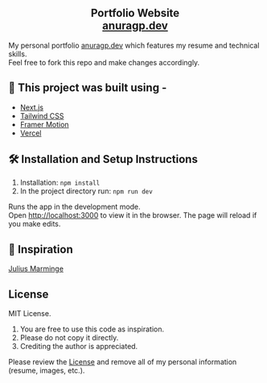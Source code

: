 <h2 align="center">
  Portfolio Website <br/>
  <a href="https://www.anuragp.dev/">anuragp.dev</a>
</h2>

My personal portfolio <a href="https://www.anuragp.dev/">anuragp.dev</a> which features my resume and technical skills.<br/>
Feel free to fork this repo and make changes accordingly.

## 🎯 This project was built using -

- [Next.js](https://nextjs.org/)
- [Tailwind CSS](https://tailwindcss.com/)
- [Framer Motion](https://github.com/framer/motion)
- [Vercel](https://vercel.com/)

## 🛠 Installation and Setup Instructions

1. Installation: `npm install`
2. In the project directory run: `npm run dev`

Runs the app in the development mode.\
Open [http://localhost:3000](http://localhost:3000) to view it in the browser.
The page will reload if you make edits.

## 💫 Inspiration

[Julius Marminge](https://github.com/juliusmarminge/jumr.dev)

## License

MIT License.

1. You are free to use this code as inspiration.
2. Please do not copy it directly.
3. Crediting the author is appreciated.

Please review the [License](https://github.com/apicgg/portfolio/blob/main/LICENSE.md) and remove all of my personal information (resume, images, etc.).
